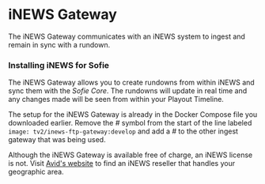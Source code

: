 # iNEWS Gateway

The iNEWS Gateway communicates with an iNEWS system to ingest and remain in sync with a rundown.

### Installing iNEWS for Sofie

The iNEWS Gateway allows you to create rundowns from within iNEWS and sync them with the _Sofie&nbsp;Core_. The rundowns will update in real time and any changes made will be seen from within your Playout Timeline.

The setup for the iNEWS Gateway is already in the Docker Compose file you downloaded earlier. Remove the _\#_ symbol from the start of the line labeled `image: tv2/inews-ftp-gateway:develop` and add a _\#_ to the other ingest gateway that was being used.

Although the iNEWS Gateway is available free of charge, an iNEWS license is not. Visit [Avid's website](https://www.avid.com/products/inews/how-to-buy) to find an iNEWS reseller that handles your geographic area.
